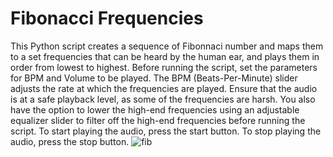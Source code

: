 # Fibonacci Frequencies
This Python script creates a sequence of Fibonnaci number and maps them to a set frequencies that can be heard by the human ear, and plays them in order from lowest to highest.
Before running the script, set the parameters for BPM and Volume to be played. The BPM (Beats-Per-Minute) slider adjusts the rate at which the frequencies are played.
Ensure that the audio is at a safe playback level, as some of the frequencies are harsh. 
You also have the option to lower the high-end frequencies using an adjustable equalizer slider to filter off the high-end frequencies before running the script. 
To start playing the audio, press the start button. 
To stop playing the audio, press the stop button. 
![fib](https://github.com/richiekrich/Fibonacci-Frequencies/assets/117860505/7cb33330-fdea-4609-8c6d-caf68b6d9b3e)
